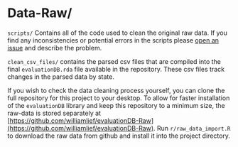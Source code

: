 # Data-Raw/

`scripts/` Contains all of the code used to clean the original raw data. If you find any inconsistencies or potential errors in the scripts please [open an issue](https://github.com/williamlief/evaluationDB/issues/new) and describe the problem. 

`clean_csv_files/` contains the parsed csv files that are compiled into the final `evaluationDB.rda` file available in the repository. These csv files track changes in the parsed data by state.   

If you wish to check the data cleaning process yourself, you can clone the full repository for this project to your desktop. To allow for faster installation of the `evaluationDB` library and keep this repository to a minimum size, the raw-data is stored separately at [https://github.com/williamlief/evaluationDB-Raw](https://github.com/williamlief/evaluationDB-Raw). Run `r/raw_data_import.R` to download the raw data from github and install it into the project directory.
